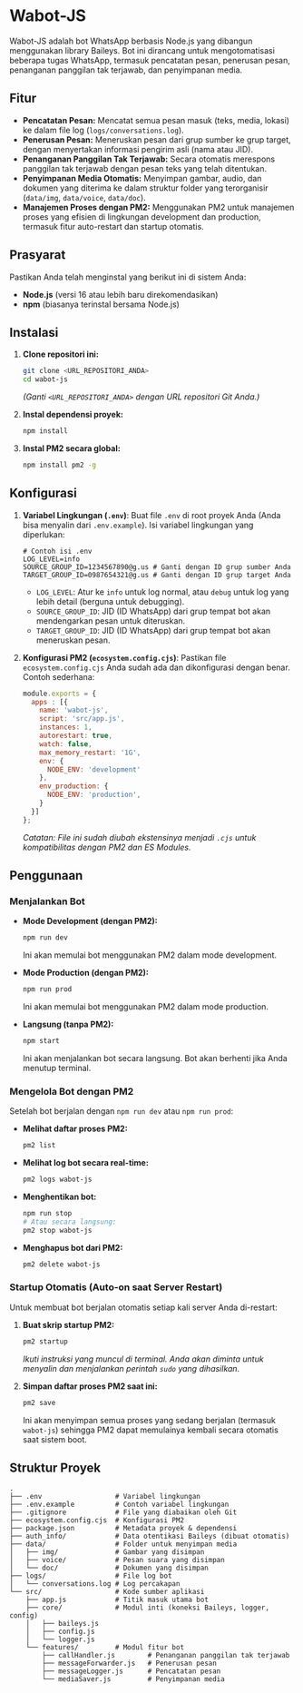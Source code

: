 # Wabot-JS

Wabot-JS adalah bot WhatsApp berbasis Node.js yang dibangun menggunakan library Baileys. Bot ini dirancang untuk mengotomatisasi beberapa tugas WhatsApp, termasuk pencatatan pesan, penerusan pesan, penanganan panggilan tak terjawab, dan penyimpanan media.

## Fitur

*   **Pencatatan Pesan:** Mencatat semua pesan masuk (teks, media, lokasi) ke dalam file log (`logs/conversations.log`).
*   **Penerusan Pesan:** Meneruskan pesan dari grup sumber ke grup target, dengan menyertakan informasi pengirim asli (nama atau JID).
*   **Penanganan Panggilan Tak Terjawab:** Secara otomatis merespons panggilan tak terjawab dengan pesan teks yang telah ditentukan.
*   **Penyimpanan Media Otomatis:** Menyimpan gambar, audio, dan dokumen yang diterima ke dalam struktur folder yang terorganisir (`data/img`, `data/voice`, `data/doc`).
*   **Manajemen Proses dengan PM2:** Menggunakan PM2 untuk manajemen proses yang efisien di lingkungan development dan production, termasuk fitur auto-restart dan startup otomatis.

## Prasyarat

Pastikan Anda telah menginstal yang berikut ini di sistem Anda:

*   **Node.js** (versi 16 atau lebih baru direkomendasikan)
*   **npm** (biasanya terinstal bersama Node.js)

## Instalasi

1.  **Clone repositori ini:**
    ```bash
    git clone <URL_REPOSITORI_ANDA>
    cd wabot-js
    ```
    *(Ganti `<URL_REPOSITORI_ANDA>` dengan URL repositori Git Anda.)*

2.  **Instal dependensi proyek:**
    ```bash
    npm install
    ```

3.  **Instal PM2 secara global:**
    ```bash
    npm install pm2 -g
    ```

## Konfigurasi

1.  **Variabel Lingkungan (`.env`)**:
    Buat file `.env` di root proyek Anda (Anda bisa menyalin dari `.env.example`). Isi variabel lingkungan yang diperlukan:
    ```env
    # Contoh isi .env
    LOG_LEVEL=info
    SOURCE_GROUP_ID=1234567890@g.us # Ganti dengan ID grup sumber Anda
    TARGET_GROUP_ID=0987654321@g.us # Ganti dengan ID grup target Anda
    ```
    *   `LOG_LEVEL`: Atur ke `info` untuk log normal, atau `debug` untuk log yang lebih detail (berguna untuk debugging).
    *   `SOURCE_GROUP_ID`: JID (ID WhatsApp) dari grup tempat bot akan mendengarkan pesan untuk diteruskan.
    *   `TARGET_GROUP_ID`: JID (ID WhatsApp) dari grup tempat bot akan meneruskan pesan.

2.  **Konfigurasi PM2 (`ecosystem.config.cjs`)**:
    Pastikan file `ecosystem.config.cjs` Anda sudah ada dan dikonfigurasi dengan benar. Contoh sederhana:
    ```javascript
    module.exports = {
      apps : [{
        name: 'wabot-js',
        script: 'src/app.js',
        instances: 1,
        autorestart: true,
        watch: false,
        max_memory_restart: '1G',
        env: {
          NODE_ENV: 'development'
        },
        env_production: {
          NODE_ENV: 'production',
        }
      }]
    };
    ```
    *Catatan: File ini sudah diubah ekstensinya menjadi `.cjs` untuk kompatibilitas dengan PM2 dan ES Modules.*

## Penggunaan

### Menjalankan Bot

*   **Mode Development (dengan PM2):**
    ```bash
    npm run dev
    ```
    Ini akan memulai bot menggunakan PM2 dalam mode development.

*   **Mode Production (dengan PM2):**
    ```bash
    npm run prod
    ```
    Ini akan memulai bot menggunakan PM2 dalam mode production.

*   **Langsung (tanpa PM2):**
    ```bash
    npm start
    ```
    Ini akan menjalankan bot secara langsung. Bot akan berhenti jika Anda menutup terminal.

### Mengelola Bot dengan PM2

Setelah bot berjalan dengan `npm run dev` atau `npm run prod`:

*   **Melihat daftar proses PM2:**
    ```bash
    pm2 list
    ```

*   **Melihat log bot secara real-time:**
    ```bash
    pm2 logs wabot-js
    ```

*   **Menghentikan bot:**
    ```bash
    npm run stop
    # Atau secara langsung:
    pm2 stop wabot-js
    ```

*   **Menghapus bot dari PM2:**
    ```bash
    pm2 delete wabot-js
    ```

### Startup Otomatis (Auto-on saat Server Restart)

Untuk membuat bot berjalan otomatis setiap kali server Anda di-restart:

1.  **Buat skrip startup PM2:**
    ```bash
    pm2 startup
    ```
    *Ikuti instruksi yang muncul di terminal. Anda akan diminta untuk menyalin dan menjalankan perintah `sudo` yang dihasilkan.*

2.  **Simpan daftar proses PM2 saat ini:**
    ```bash
    pm2 save
    ```
    Ini akan menyimpan semua proses yang sedang berjalan (termasuk `wabot-js`) sehingga PM2 dapat memulainya kembali secara otomatis saat sistem boot.

## Struktur Proyek

```
.
├── .env                  # Variabel lingkungan
├── .env.example          # Contoh variabel lingkungan
├── .gitignore            # File yang diabaikan oleh Git
├── ecosystem.config.cjs  # Konfigurasi PM2
├── package.json          # Metadata proyek & dependensi
├── auth_info/            # Data otentikasi Baileys (dibuat otomatis)
├── data/                 # Folder untuk menyimpan media
│   ├── img/              # Gambar yang disimpan
│   ├── voice/            # Pesan suara yang disimpan
│   └── doc/              # Dokumen yang disimpan
├── logs/                 # File log bot
│   └── conversations.log # Log percakapan
└── src/                  # Kode sumber aplikasi
    ├── app.js            # Titik masuk utama bot
    ├── core/             # Modul inti (koneksi Baileys, logger, config)
    │   ├── baileys.js
    │   ├── config.js
    │   └── logger.js
    └── features/         # Modul fitur bot
        ├── callHandler.js        # Penanganan panggilan tak terjawab
        ├── messageForwarder.js   # Penerusan pesan
        ├── messageLogger.js      # Pencatatan pesan
        └── mediaSaver.js         # Penyimpanan media
```